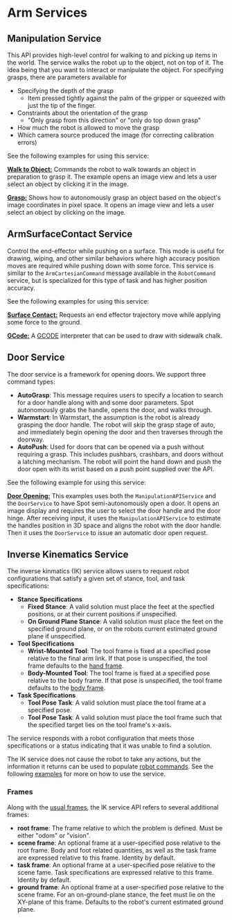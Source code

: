 <!--
Copyright (c) 2023 Boston Dynamics, Inc.  All rights reserved.

Downloading, reproducing, distributing or otherwise using the SDK Software
is subject to the terms and conditions of the Boston Dynamics Software
Development Kit License (20191101-BDSDK-SL).
-->

# Arm Services

## Manipulation Service
This API provides high-level control for walking to and picking up items in the world.  The service walks the robot up to the object, not on top of it.  The idea being that you want to interact or manipulate the object. For specifying grasps, there are parameters available for
* Specifying the depth of the grasp
  * Item pressed tightly against the palm of the gripper or squeezed with just the tip of the finger.
* Constraints about the orientation of the grasp
  * "Only grasp from this direction" or "only do top down grasp"
* How much the robot is allowed to move the grasp
* Which camera source produced the image (for correcting calibration errors)

See the following examples for using this service:

[**Walk to Object:**](../../../python/examples/arm_walk_to_object/README.md)
Commands the robot to walk towards an object in preparation to grasp it. The example opens an image view and lets a user select an object by clicking it in the image.

[**Grasp:**](../../../python/examples/arm_grasp/README.md)
Shows how to autonomously grasp an object based on the object's image coordinates in pixel space. It opens an image view and lets a user select an object by clicking on the image.

## ArmSurfaceContact Service
Control the end-effector while pushing on a surface. This mode is useful for drawing, wiping, and other similar behaviors where high accuracy position moves are required while pushing down with some force.  This service is similar to the `ArmCartesianCommand` message available in the `RobotCommand` service, but is specialized for this type of task and has higher position accuracy.

See the following examples for using this service:

[**Surface Contact:**](../../../python/examples/arm_surface_contact/README.md)
Requests an end effector trajectory move while applying some force to the ground.

[**GCode:**](../../../python/examples/arm_gcode/README.md)
A [GCODE](https://en.wikipedia.org/wiki/G-code) interpreter that can be used to draw with sidewalk chalk.

## Door Service
The door service is a framework for opening doors.  We support three command types:
* **AutoGrasp**: This message requires users to specify a location to search for a door handle along with and some door parameters. Spot autonomously grabs the handle, opens the door, and walks through.
* **Warmstart**: In Warmstart, the assumption is the robot is already grasping the door handle.  The robot will skip the grasp stage of auto, and immediately begin opening the door and then traverses through the doorway.
* **AutoPush**: Used for doors that can be opened via a push without requiring a grasp. This includes pushbars, crashbars, and doors without a latching mechanism. The robot will point the hand down and push the door open with its wrist based on a push point supplied over the API.

See the following example for using this service:

[**Door Opening:**](../../../python/examples/arm_door/README.md)
This examples uses both the `ManipulationAPIService` and the `DoorService` to have Spot semi-autonomously open a door. It opens an image display and requires the user to select the door handle and the door hinge. After receiving input, it uses the `ManipulationAPIService` to estimate the handles position in 3D space and aligns the robot with the door handle. Then it uses the `DoorService` to issue an automatic door open request.

## Inverse Kinematics Service

The inverse kinmatics (IK) service allows users to request robot configurations that satisfy a given set of stance, tool, and task specifications:

- **Stance Specifications**
  - **Fixed Stance**: A valid solution must place the feet at the specfied positions, or at their current positions if unspecified.
  - **On Ground Plane Stance**: A valid solution must place the feet on the specified ground plane, or on the robots current estimated ground plane if unspecified.
- **Tool Specifications**
  - **Wrist-Mounted Tool**: The tool frame is fixed at a specified pose relative to the final arm link. If that pose is unspecified, the tool frame defaults to the [hand frame](./arm_concepts.md#hand-frame).
  - **Body-Mounted Tool**: The tool frame is fixed at a specified pose relative to the body frame. If that pose is unspecified, the tool frame defaults to the [body frame](../geometry_and_frames.md#frames-in-the-spot-robot-world).
- **Task Specifications**
  - **Tool Pose Task**: A valid solution must place the tool frame at a specified pose.
  - **Tool Pose Task**: A valid solution must place the tool frame such that the specified target lies on the tool frame's x-axis.

The service responds with a robot configuration that meets those specifications or a status indicating that it was unable to find a solution.

The IK service does not cause the robot to take any actions, but the information it returns can be used to populate [robot commands](../robot_services.md#robot-command). See the following [examples](../../../python/examples/inverse_kinematics/README.md) for more on how to use the service.

### Frames
Along with the [usual frames](../geometry_and_frames.md#frames-in-the-spot-robot-world), the IK service API refers to several additional frames:
- **root frame**: The frame relative to which the problem is defined. Must be either "odom" or "vision".
- **scene frame**: An optional frame at a user-specified pose relative to the root frame. Body and foot related quantities, as well as the task frame are expressed relative to this frame. Identity by default.
- **task frame**: An optional frame at a user-specified pose relative to the scene fame. Task specifications are expressed relative to this frame. Identity by default.
- **ground frame**: An optional frame at a user-specified pose relative to the scene frame. For an on-ground-plane stance, the feet must lie on the XY-plane of this frame. Defaults to the robot's current estimated ground plane.

